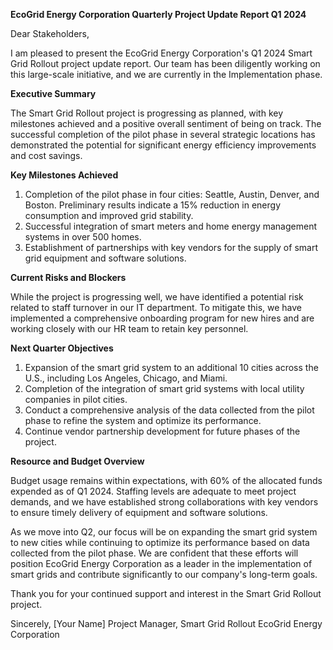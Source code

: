  **EcoGrid Energy Corporation Quarterly Project Update Report Q1 2024**

Dear Stakeholders,

I am pleased to present the EcoGrid Energy Corporation's Q1 2024 Smart Grid Rollout project update report. Our team has been diligently working on this large-scale initiative, and we are currently in the Implementation phase.

**Executive Summary**

The Smart Grid Rollout project is progressing as planned, with key milestones achieved and a positive overall sentiment of being on track. The successful completion of the pilot phase in several strategic locations has demonstrated the potential for significant energy efficiency improvements and cost savings.

**Key Milestones Achieved**

1. Completion of the pilot phase in four cities: Seattle, Austin, Denver, and Boston. Preliminary results indicate a 15% reduction in energy consumption and improved grid stability.
2. Successful integration of smart meters and home energy management systems in over 500 homes.
3. Establishment of partnerships with key vendors for the supply of smart grid equipment and software solutions.

**Current Risks and Blockers**

While the project is progressing well, we have identified a potential risk related to staff turnover in our IT department. To mitigate this, we have implemented a comprehensive onboarding program for new hires and are working closely with our HR team to retain key personnel.

**Next Quarter Objectives**

1. Expansion of the smart grid system to an additional 10 cities across the U.S., including Los Angeles, Chicago, and Miami.
2. Completion of the integration of smart grid systems with local utility companies in pilot cities.
3. Conduct a comprehensive analysis of the data collected from the pilot phase to refine the system and optimize its performance.
4. Continue vendor partnership development for future phases of the project.

**Resource and Budget Overview**

Budget usage remains within expectations, with 60% of the allocated funds expended as of Q1 2024. Staffing levels are adequate to meet project demands, and we have established strong collaborations with key vendors to ensure timely delivery of equipment and software solutions.

As we move into Q2, our focus will be on expanding the smart grid system to new cities while continuing to optimize its performance based on data collected from the pilot phase. We are confident that these efforts will position EcoGrid Energy Corporation as a leader in the implementation of smart grids and contribute significantly to our company's long-term goals.

Thank you for your continued support and interest in the Smart Grid Rollout project.

Sincerely,
[Your Name]
Project Manager, Smart Grid Rollout
EcoGrid Energy Corporation